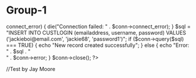 Group-1
=======
<?php

  $servername = "194.81.104.22";
  $username = "team1";
  $password = "group1";
  $dbname = "db_team1";



// Create connection
$conn = new mysqli($servername, $username, $password, $dbname);
// Check connection
if ($conn->connect_error) {
    die("Connection failed: " . $conn->connect_error);
}

$sql = "INSERT INTO CUSTLOGIN (emailaddress, username, password)
VALUES ('jackieboi@email.com', 'jackie68', 'password1')";

if ($conn->query($sql) === TRUE) {
    echo "New record created successfully";
} else {
    echo "Error: " . $sql . "<br>" . $conn->error;
}


$conn->close();
?>

//Test by Jay Moore
